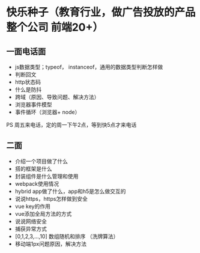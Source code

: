 # 快乐种子（教育行业，做广告投放的产品 整个公司 前端20+）

## 一面电话面

- js数据类型；typeof， instanceof，通用的数据类型判断怎样做
- 判断回文
- http状态码
- 什么是防抖
- 跨域（原因、导致问题、解决方法）
- 浏览器事件模型
- 事件循环（浏览器+ node）

PS 周五来电话，定的周一下午2点，等到快5点才来电话

## 二面

- 介绍一个项目做了什么
- 搭的框架是什么
- 封装组件是什么管理和使用
- webpack使用情况
- hybrid app做了什么，app和h5是怎么做交互的
- 说说https，https怎样做到安全
- vue key的作用
- vue添加全局方法的方式
- 说说网络安全
- 捕获异常方式
- [0,1,2,3,...,10] 数组随机和排序 （洗牌算法）
- 移动端1px问题原因，解决方法
